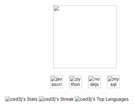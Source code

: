 <div align="center">
  <img height="200" src="https://64.media.tumblr.com/84f3613d44fafefe9940374b852fbcb7/tumblr_msw5m433Ku1qcp3nwo1_500.gifv"  />
</div>

###

<div align="center">
  <img src="https://cdn.jsdelivr.net/gh/devicons/devicon/icons/javascript/javascript-original.svg" height="40" alt="javascript logo"  />
  <img width="12" />
  <img src="https://cdn.jsdelivr.net/gh/devicons/devicon/icons/python/python-original.svg" height="40" alt="python logo"  />
  <img width="12" />
  <img src="https://cdn.jsdelivr.net/gh/devicons/devicon/icons/nodejs/nodejs-original.svg" height="40" alt="nodejs logo"  />
  <img width="12" />
  <img src="https://cdn.jsdelivr.net/gh/devicons/devicon/icons/mysql/mysql-original.svg" height="40" alt="mysql logo"  />
</div>

###

![ced3j's Stats](https://github-readme-stats.vercel.app/api?username=ced3j&theme=tokyonight&show_icons=true&hide_border=false&count_private=true)
![ced3j's Streak](https://github-readme-streak-stats.herokuapp.com/?user=ced3j&theme=tokyonight&hide_border=false)
![ced3j's Top Languages](https://github-readme-stats.vercel.app/api/top-langs/?username=ced3j&theme=tokyonight&show_icons=true&hide_border=false&layout=compact)
